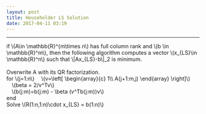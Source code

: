 ```yaml
---
layout: post
title: Householder LS Solution
date: 2017-04-11 03:19
---
```


----------------
<div>
if \(A\in \mathbb{R}^{m\times n\) has full column rank and \(b \in \mathbb{R}^m\), then the following algorithm computes a vector \(x_{LS}\in \mathbb{R}^n\) such that \|Ax_{LS}-b\|_2 is minimum.
<br/>
<br/>
Overwrite A with its QR factorization.<br/>
for \(j=1:n\)
&emsp;\(v=\left[
    \begin{array}{c}
    1\\
    A(j+1:m,j)
    \end{array}
\right]\)<br/>
&emsp;\(beta = 2/v^Tv\) <br/>
&emsp;\(b(j:m)=b(j:m) - \beta (v^Tb(j:m))v\)<br/>
end<br/>
Solve \(R(1:n,1:n)\cdot x_{LS} = b(1:n)\)<br/>
</div>

